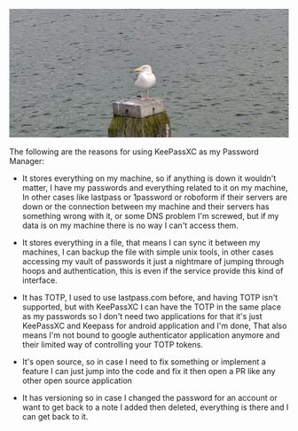 ![](/public/1605788191749.jpg)

The following are the reasons for using KeePassXC as my Password Manager:

- It stores everything on my machine, so if anything is down it wouldn't matter, I have my passwords and everything related to it on my machine, In other cases like lastpass or 1password or roboform if their servers are down or the connection between my machine and their servers has something wrong with it, or some DNS problem I'm screwed, but if my data is on my machine there is no way I can't access them.

- It stores everything in a file, that means I can sync it between my machines, I can backup the file with simple unix tools, in other cases accessing my vault of passwords it just a nightmare of jumping through hoops and authentication, this is even if the service provide this kind of interface.

- It has TOTP, I used to use lastpass.com before, and having TOTP isn't supported, but with KeePassXC I can have the TOTP in the same place as my passwords so I don't need two applications for that it's just KeePassXC and Keepass for android application and I'm done, That also means I'm not bound to google authenticator application anymore and their limited way of controlling your TOTP tokens.

- It's open source, so in case I need to fix something or implement a feature I can just jump into the code and fix it then open a PR like any other open source application

- It has versioning so in case I changed the password for an account or want to get back to a note I added then deleted, everything is there and I can get back to it.
